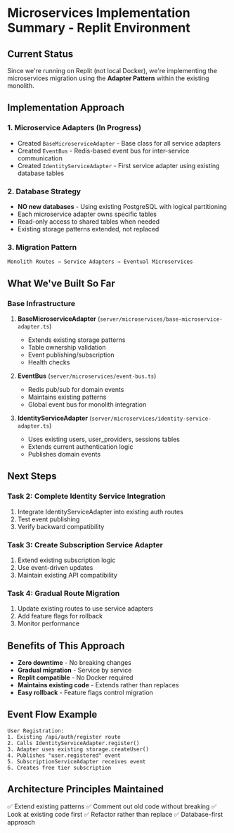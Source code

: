 # Microservices Implementation Summary - Replit Environment

## Current Status
Since we're running on Replit (not local Docker), we're implementing the microservices migration using the **Adapter Pattern** within the existing monolith.

## Implementation Approach

### 1. **Microservice Adapters** (In Progress)
- Created `BaseMicroserviceAdapter` - Base class for all service adapters
- Created `EventBus` - Redis-based event bus for inter-service communication
- Created `IdentityServiceAdapter` - First service adapter using existing database tables

### 2. **Database Strategy**
- **NO new databases** - Using existing PostgreSQL with logical partitioning
- Each microservice adapter owns specific tables
- Read-only access to shared tables when needed
- Existing storage patterns extended, not replaced

### 3. **Migration Pattern**
```
Monolith Routes → Service Adapters → Eventual Microservices
```

## What We've Built So Far

### Base Infrastructure
1. **BaseMicroserviceAdapter** (`server/microservices/base-microservice-adapter.ts`)
   - Extends existing storage patterns
   - Table ownership validation
   - Event publishing/subscription
   - Health checks

2. **EventBus** (`server/microservices/event-bus.ts`)
   - Redis pub/sub for domain events
   - Maintains existing patterns
   - Global event bus for monolith integration

3. **IdentityServiceAdapter** (`server/microservices/identity-service-adapter.ts`)
   - Uses existing users, user_providers, sessions tables
   - Extends current authentication logic
   - Publishes domain events

## Next Steps

### Task 2: Complete Identity Service Integration
1. Integrate IdentityServiceAdapter into existing auth routes
2. Test event publishing
3. Verify backward compatibility

### Task 3: Create Subscription Service Adapter
1. Extend existing subscription logic
2. Use event-driven updates
3. Maintain existing API compatibility

### Task 4: Gradual Route Migration
1. Update existing routes to use service adapters
2. Add feature flags for rollback
3. Monitor performance

## Benefits of This Approach
- **Zero downtime** - No breaking changes
- **Gradual migration** - Service by service
- **Replit compatible** - No Docker required
- **Maintains existing code** - Extends rather than replaces
- **Easy rollback** - Feature flags control migration

## Event Flow Example
```
User Registration:
1. Existing /api/auth/register route
2. Calls IdentityServiceAdapter.register()
3. Adapter uses existing storage.createUser()
4. Publishes "user.registered" event
5. SubscriptionServiceAdapter receives event
6. Creates free tier subscription
```

## Architecture Principles Maintained
✅ Extend existing patterns
✅ Comment out old code without breaking
✅ Look at existing code first
✅ Refactor rather than replace
✅ Database-first approach